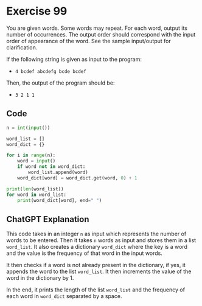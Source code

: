 # Exercise 99
You are given words. Some words may repeat. For each word, output its number of occurrences. The output order should correspond with the input order of appearance of the word. See the sample input/output for clarification.

If the following string is given as input to the program:
- `4 bcdef abcdefg bcde bcdef`

Then, the output of the program should be:
- `3 2 1 1`

## Code
```python
n = int(input())

word_list = []
word_dict = {}

for i in range(n):
    word = input()
    if word not in word_dict:
        word_list.append(word)
    word_dict[word] = word_dict.get(word, 0) + 1

print(len(word_list))
for word in word_list:
    print(word_dict[word], end=" ")
```

## ChatGPT Explanation

This code takes in an integer `n` as input which represents the number of words to be entered. Then it takes `n` words as input and stores them in a list `word_list`. It also creates a dictionary `word_dict` where the key is a word and the value is the frequency of that word in the input words.

It then checks if a word is not already present in the dictionary, if yes, it appends the word to the list `word_list`. It then increments the value of the word in the dictionary by 1.

In the end, it prints the length of the list `word_list` and the frequency of each word in `word_dict` separated by a space.